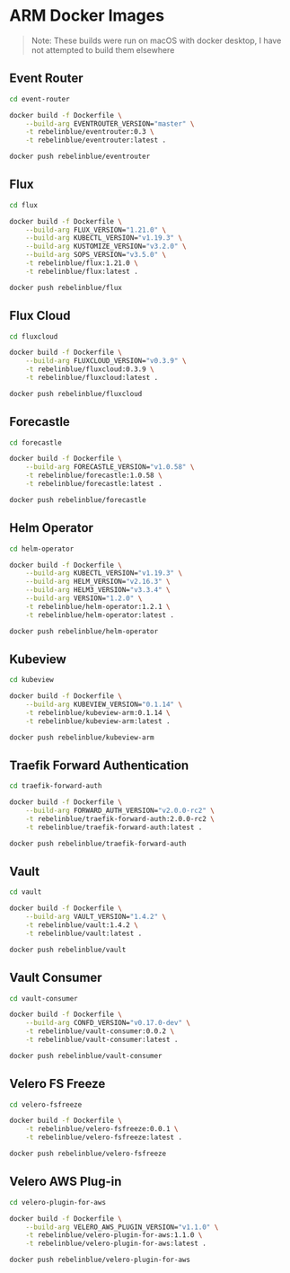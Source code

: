 # ARM Docker Images

> Note: These builds were run on macOS with docker desktop, I have not attempted to build them elsewhere

## Event Router

```bash
cd event-router

docker build -f Dockerfile \
    --build-arg EVENTROUTER_VERSION="master" \
    -t rebelinblue/eventrouter:0.3 \
    -t rebelinblue/eventrouter:latest .

docker push rebelinblue/eventrouter
```

## Flux

```bash
cd flux

docker build -f Dockerfile \
    --build-arg FLUX_VERSION="1.21.0" \
    --build-arg KUBECTL_VERSION="v1.19.3" \
    --build-arg KUSTOMIZE_VERSION="v3.2.0" \
    --build-arg SOPS_VERSION="v3.5.0" \
    -t rebelinblue/flux:1.21.0 \
    -t rebelinblue/flux:latest .

docker push rebelinblue/flux
```

## Flux Cloud

```bash
cd fluxcloud

docker build -f Dockerfile \
    --build-arg FLUXCLOUD_VERSION="v0.3.9" \
    -t rebelinblue/fluxcloud:0.3.9 \
    -t rebelinblue/fluxcloud:latest .

docker push rebelinblue/fluxcloud
```

## Forecastle

```bash
cd forecastle

docker build -f Dockerfile \
    --build-arg FORECASTLE_VERSION="v1.0.58" \
    -t rebelinblue/forecastle:1.0.58 \
    -t rebelinblue/forecastle:latest .

docker push rebelinblue/forecastle
```

## Helm Operator

```bash
cd helm-operator

docker build -f Dockerfile \
    --build-arg KUBECTL_VERSION="v1.19.3" \
    --build-arg HELM_VERSION="v2.16.3" \
    --build-arg HELM3_VERSION="v3.3.4" \
    --build-arg VERSION="1.2.0" \
    -t rebelinblue/helm-operator:1.2.1 \
    -t rebelinblue/helm-operator:latest .

docker push rebelinblue/helm-operator
```

## Kubeview

```bash
cd kubeview

docker build -f Dockerfile \
    --build-arg KUBEVIEW_VERSION="0.1.14" \
    -t rebelinblue/kubeview-arm:0.1.14 \
    -t rebelinblue/kubeview-arm:latest .

docker push rebelinblue/kubeview-arm
```
## Traefik Forward Authentication

```bash
cd traefik-forward-auth

docker build -f Dockerfile \
    --build-arg FORWARD_AUTH_VERSION="v2.0.0-rc2" \
    -t rebelinblue/traefik-forward-auth:2.0.0-rc2 \
    -t rebelinblue/traefik-forward-auth:latest .

docker push rebelinblue/traefik-forward-auth
```

## Vault

```bash
cd vault

docker build -f Dockerfile \
    --build-arg VAULT_VERSION="1.4.2" \
    -t rebelinblue/vault:1.4.2 \
    -t rebelinblue/vault:latest .

docker push rebelinblue/vault
```

## Vault Consumer

```bash
cd vault-consumer

docker build -f Dockerfile \
    --build-arg CONFD_VERSION="v0.17.0-dev" \
    -t rebelinblue/vault-consumer:0.0.2 \
    -t rebelinblue/vault-consumer:latest .

docker push rebelinblue/vault-consumer
```

## Velero FS Freeze

```bash
cd velero-fsfreeze

docker build -f Dockerfile \
    -t rebelinblue/velero-fsfreeze:0.0.1 \
    -t rebelinblue/velero-fsfreeze:latest .

docker push rebelinblue/velero-fsfreeze
```

## Velero AWS Plug-in

```bash
cd velero-plugin-for-aws

docker build -f Dockerfile \
    --build-arg VELERO_AWS_PLUGIN_VERSION="v1.1.0" \
    -t rebelinblue/velero-plugin-for-aws:1.1.0 \
    -t rebelinblue/velero-plugin-for-aws:latest .

docker push rebelinblue/velero-plugin-for-aws
```
